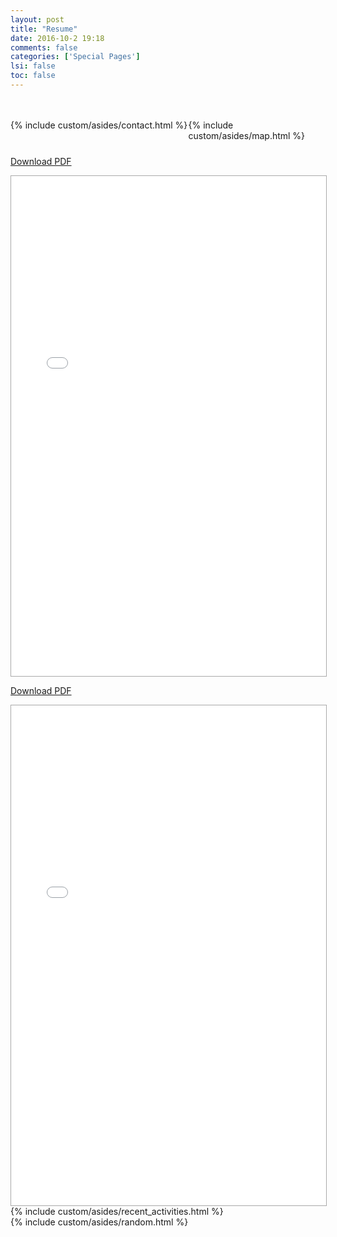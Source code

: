 ```yaml
---
layout: post
title: "Resume"
date: 2016-10-2 19:18
comments: false
categories: ['Special Pages']
lsi: false
toc: false
---
```




<div style='display: flex; margin-top: 48px;'>
<div style='width: 340px;'>
{% include custom/asides/contact.html %}
</div>
<div style='flex-grow: 1;'>
{% include custom/asides/map.html %}
</div>
</div>

<div style='margin-top: 24px;'>

<a href="/curriculum-vitae/joseph_chang_cv.pdf" onclick="_gaq.push(['_trackEvent', 'CV', 'Download', 'PDF']);">Download PDF</a>
<iframe src="/curriculum-vitae/joseph_chang_cv.pdf" style='width: 100%; height: 800px; border: 1px darkgray solid;'>
  CV
</iframe>
</div>



<a href="/curriculum-vitae/joseph_chang_resume.pdf" onclick="_gaq.push(['_trackEvent', 'CV', 'Download', 'PDF']);">Download PDF</a>
<iframe src="/curriculum-vitae/joseph_chang_resume.pdf" style='width: 100%; height: 800px; border: 1px darkgray solid;'>
  Resume
</iframe>


<div>
  {% include custom/asides/recent_activities.html %}
</div>


<div>
  {% include custom/asides/random.html %}
</div>
